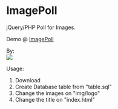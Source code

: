 ImagePoll
=========

jQuery/PHP Poll for Images.

Demo @ <a href="http://henrique.pt/work/demos/poll/" title="ImagePoll Demo">ImagePoll</a>


By:<br>
<img src = "http://henrique.pt/images/logos.png" border = "0">

Usage:

1. Download
2. Create Database table from "table.sql"
3. Change the images on "img/logo"
4. Change the title on "index.html"
